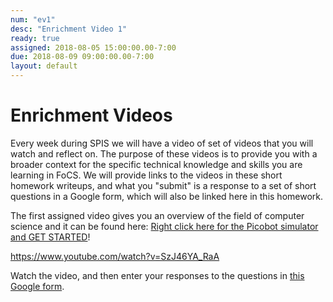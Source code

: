 ```yaml
---
num: "ev1"
desc: "Enrichment Video 1"
ready: true
assigned: 2018-08-05 15:00:00.00-7:00
due: 2018-08-09 09:00:00.00-7:00
layout: default
---
```


# Enrichment Videos

Every week during SPIS we will have a video of set of videos that you will watch and reflect on.  The purpose of these videos is to provide you with a broader context for the specific technical knowledge and skills you are learning in FoCS.   We will provide links to the videos in these short homework writeups, and what you "submit" is a response to a set of short questions in a Google form, which will also be linked here in this homework.

The first assigned video gives you an overview of the field of computer science and it can be found here:
[Right click here for the Picobot simulator and GET STARTED](
https://www.youtube.com/watch?v=SzJ46YA_RaA/)!

https://www.youtube.com/watch?v=SzJ46YA_RaA

Watch the video, and then enter your responses to the questions in [this Google form](https://goo.gl/forms/HYpffhEsu1AMA5TC2).

